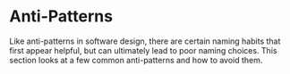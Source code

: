 # Anti-Patterns

Like anti-patterns in software design, there are certain naming habits that first appear helpful, but can ultimately lead to poor naming choices. This section looks at a few common anti-patterns and how to avoid them.